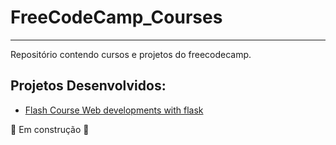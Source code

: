 # FreeCodeCamp_Courses
---

Repositório contendo cursos e projetos do freecodecamp.

## Projetos Desenvolvidos:
  - [Flash Course Web developments with flask](./Flask_Course_Web_Application)

:construction: Em construção :construction:
